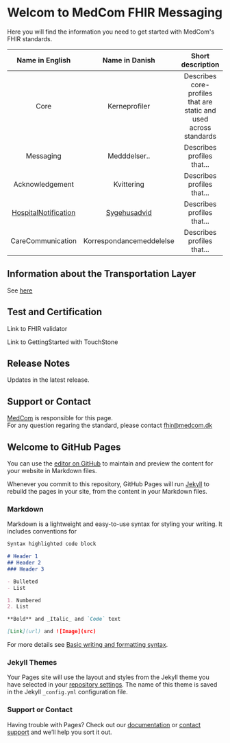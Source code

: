 # Welcom to MedCom FHIR Messaging

Here you will find the information you need to get started with MedCom's FHIR standards. 

|       Name in English      |       Name in Danish       |                            Short description                      |
|:--------------------------:|:--------------------------:|:-----------------------------------------------------------------:|
| Core                 | Kerneprofiler            | Describes core-profiles that are static and used across standards |
| Messaging            | Medddelser..             | Describes profiles that...                                        |
| Acknowledgement      | Kvittering               | Describes profiles that...                                        |
| [HospitalNotification](https://tmsmedcom.github.io/GitHubPagesTest/) | [Sygehusadvid](https://tmsmedcom.github.io/GitHubPagesTest/)             | Describes profiles that...                                        |
| CareCommunication    | Korrespondancemeddelelse | Describes profiles that...                                        |

## Information about the Transportation Layer

See [here](/assets/documents/MedComs_FHIR-meddelelser_og_forsendelseskuvert.md)


## Test and Certification

Link to FHIR validator 

Link to GettingStarted with TouchStone 

## Release Notes

Updates in the latest release. 

## Support or Contact

[MedCom](https://www.medcom.dk/) is responsible for this page.  
For any question regaring the standard, please contact <fhir@medcom.dk>


## Welcome to GitHub Pages

You can use the [editor on GitHub](https://github.com/medcomdk/MedCom-FHIR-Communication/edit/gh-pages/index.md) to maintain and preview the content for your website in Markdown files.

Whenever you commit to this repository, GitHub Pages will run [Jekyll](https://jekyllrb.com/) to rebuild the pages in your site, from the content in your Markdown files.

### Markdown

Markdown is a lightweight and easy-to-use syntax for styling your writing. It includes conventions for

```markdown
Syntax highlighted code block

# Header 1
## Header 2
### Header 3

- Bulleted
- List

1. Numbered
2. List

**Bold** and _Italic_ and `Code` text

[Link](url) and ![Image](src)
```

For more details see [Basic writing and formatting syntax](https://docs.github.com/en/github/writing-on-github/getting-started-with-writing-and-formatting-on-github/basic-writing-and-formatting-syntax).

### Jekyll Themes

Your Pages site will use the layout and styles from the Jekyll theme you have selected in your [repository settings](https://github.com/medcomdk/MedCom-FHIR-Communication/settings/pages). The name of this theme is saved in the Jekyll `_config.yml` configuration file.

### Support or Contact

Having trouble with Pages? Check out our [documentation](https://docs.github.com/categories/github-pages-basics/) or [contact support](https://support.github.com/contact) and we’ll help you sort it out.
